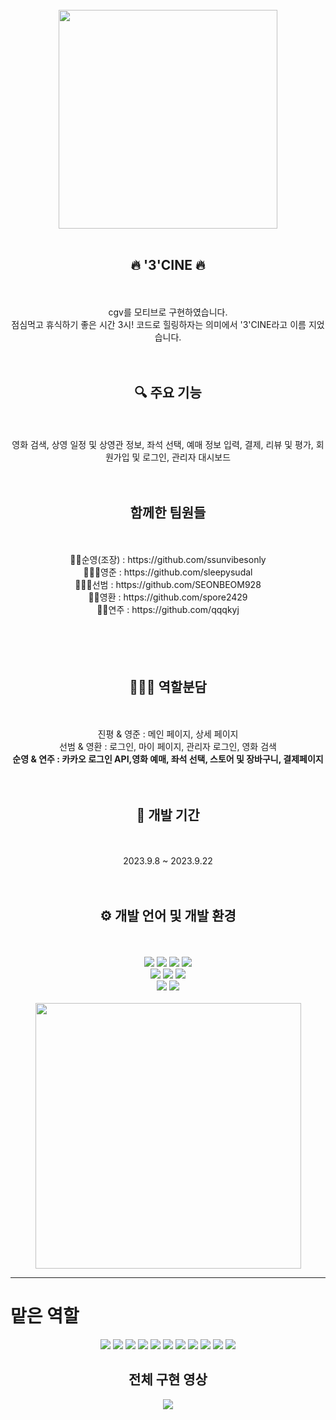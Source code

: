 <div align="center">
<br>
<img src="SemiProjectImage/logo.png" width="350">
<br><br>
</div>

<div align="center">
<h2>🔥 '3'CINE 🔥</h2>
<br><br>
cgv를 모티브로 구현하였습니다.<br>
점심먹고 휴식하기 좋은 시간 3시! 코드로 힐링하자는 의미에서 '3'CINE라고 이름 지었습니다.
</div>

<div align="center">
<br><br>
<h2>🔍 주요 기능</h2>
<br><br>
영화 검색, 상영 일정 및 상영관 정보, 좌석 선택, 예매 정보 입력, 결제, 리뷰 및 평가, 회원가입 및 로그인, 관리자 대시보드
</div>

<div align="center">
<br><br>
<h2>함께한 팀원들</h2>
<br><br>
👧🏻순영(조장) : https://github.com/ssunvibesonly <br>
🧑🏻‍🦱영준 : https://github.com/sleepysudal <br>
🧔🏻‍♂선범 : https://github.com/SEONBEOM928 <br>
👦🏻영환 : https://github.com/spore2429 <br>
👩🏻연주 : https://github.com/qqqkyj<br>
<br><br>
</div>

<div align="center">
<br><br>
<h2>💁🏻‍♂️ 역할분담</h2>
<br><br>
진평 & 영준 : 메인 페이지, 상세 페이지 <br>
선범 & 영환 : 로그인, 마이 페이지, 관리자 로그인, 영화 검색 <br>
<b>순영 & 연주 : 카카오 로그인 API,영화 예매, 좌석 선택, 스토어 및 장바구니, 결제페이지</b>
</div>

<div align="center">
<br><br>
<h2>📆 개발 기간</h2>
<br><br>
2023.9.8 ~ 2023.9.22
</div>

<div align="center">
<br><br>
<h2>⚙️ 개발 언어 및 개발 환경</h2>
<br><br>
  <img src="https://img.shields.io/badge/Java-007396?style=flat&logo=Java&logoColor=white" />
  <img src="https://img.shields.io/badge/JavaScript-F7DF1E?style=flat&logo=JavaScript&logoColor=white" />
  <img src="https://img.shields.io/badge/HTML5-E34F26?style=flat&logo=HTML5&logoColor=white" />
  <img src="https://img.shields.io/badge/CSS3-1572B6?style=flat&logo=CSS3&logoColor=white" />
  <br>
  <img src="https://img.shields.io/badge/Bootstrap-7952B3?style=flat&logo=Bootstrap&logoColor=white" />
  <img src="https://img.shields.io/badge/jQuery-0769AD?style=flat&logo=jQuery&logoColor=white" />
  <img src="https://img.shields.io/badge/JSON-000000?style=flat&logo=JSON&logoColor=white" />
  <br>
  <img src="https://img.shields.io/badge/Eclipse IDE-2C2255?style=flat&logo=Eclipse IDE&logoColor=white" />
  <img src="https://img.shields.io/badge/Apache Tomcat-F8DC75?style=flat&현</h2>
  <img src="SemiProjectImage/세미프로젝트 전체 구현영상.gif">
<br><br>
<img src="image/main.gif" height="425px">
</div>
<hr>
<h1><b>맡은 역할</b></h1>
<div align="center">
<img src="SemiProjectImage/kakaoapi.png">
<img src="SemiProjectImage/kakaoapi.gif">
<img src="titlestore.png">
<img src="SemiProjectImage/sanginsert.gif">
<img src="SemiProjectImage/sanglist.gif">
<img src="store.gif">
<img src="SemiProjectImage/myshop.gif">
<img src="SemiProjectImage/movie.png">
<img src="SemiProjectImage/movieselect.gif">
<img src="SemiProjectImage/seatselect.gif">
<img src="SemiProjectImage/pay.gif">
</div>

<div align="center">
<h2>전체 구현 영상</h2>
<img src="SemiProjectImage/세미프로젝트 전체 구현영상.gif">
</div>

  
</div>
